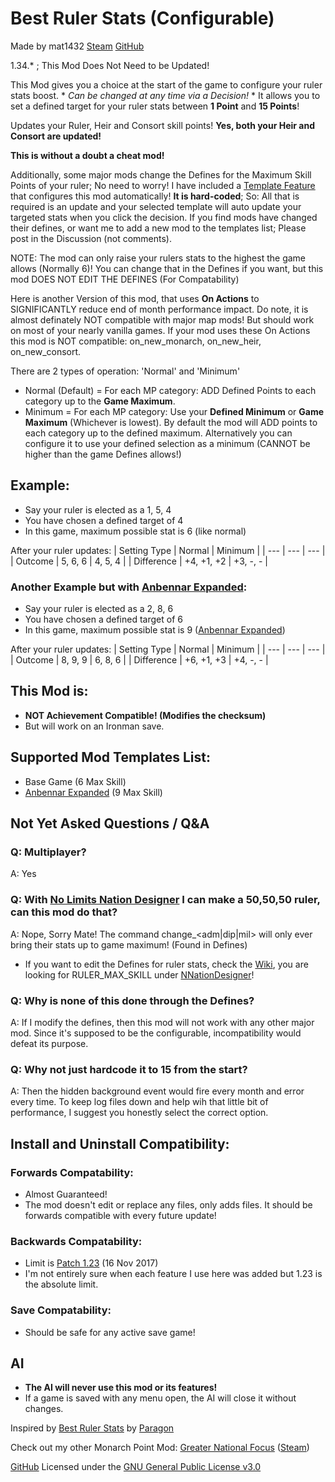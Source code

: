 # Best Ruler Stats (Configurable)
Made by mat1432 [Steam](https://steamcommunity.com/id/mat1432/) [GitHub](https://github.com/mat1432)

1.34.* ; This Mod Does Not Need to be Updated!

This Mod gives you a choice at the start of the game to configure your ruler stats boost. * *Can be changed at any time via a Decision!* *
It allows you to set a defined target for your ruler stats between **1 Point** and **15 Points**!

Updates your Ruler, Heir and Consort skill points! **Yes, both your Heir and Consort are updated!**

**This is without a doubt a cheat mod!**

Additionally, some major mods change the Defines for the Maximum Skill Points of your ruler; No need to worry!
I have included a [Template Feature](/Mod%20Template%20Codes.md) that configures this mod automatically! **It is hard-coded**; So:
All that is required is an update and your selected template will auto update your targeted stats when you click the decision.
If you find mods have changed their defines, or want me to add a new mod to the templates list; Please post in the Discussion (not comments).

NOTE: The mod can only raise your rulers stats to the highest the game allows (Normally 6)!
You can change that in the Defines if you want, but this mod DOES NOT EDIT THE DEFINES (For Compatability)

Here is another Version of this mod, that uses **On Actions** to SIGNIFICANTLY reduce end of month performance impact.
Do note, it is almost definately NOT compatible with major map mods! But should work on most of your nearly vanilla games.
If your mod uses these On Actions this mod is NOT compatible: on_new_monarch, on_new_heir, on_new_consort.

There are 2 types of operation: 'Normal' and 'Minimum'
- Normal (Default) = For each MP category: ADD Defined Points to each category up to the **Game Maximum**.
- Minimum = For each MP category: Use your **Defined Minimum** or **Game Maximum** (Whichever is lowest).
By default the mod will ADD points to each category up to the defined maximum.
Alternatively you can configure it to use your defined selection as a minimum (CANNOT be higher than the game Defines allows!)

## Example:
- Say your ruler is elected as a 1, 5, 4
- You have chosen a defined target of 4
- In this game, maximum possible stat is 6 (like normal)

After your ruler updates:
| Setting Type | Normal     | Minimum  |
| ---          | ---        | ---      |
| Outcome      | 5, 6, 6    | 4, 5, 4  |
| Difference   | +4, +1, +2 | +3, -, - |

### Another Example but with [Anbennar Expanded](https://steamcommunity.com/sharedfiles/filedetails/?id=2422633137):
- Say your ruler is elected as a 2, 8, 6
- You have chosen a defined target of 6
- In this game, maximum possible stat is 9 ([Anbennar Expanded](https://steamcommunity.com/sharedfiles/filedetails/?id=2422633137))

After your ruler updates:
| Setting Type | Normal     | Minimum  |
| ---          | ---        | ---      |
| Outcome      | 8, 9, 9    | 6, 8, 6  |
| Difference   | +6, +1, +3 | +4, -, - |

## This Mod is:
- **NOT Achievement Compatible! (Modifies the checksum)**
- But will work on an Ironman save.

## Supported Mod Templates List:
- Base Game (6 Max Skill)
- [Anbennar Expanded](https://steamcommunity.com/sharedfiles/filedetails/?id=2422633137) (9 Max Skill)

## Not Yet Asked Questions / Q&A
### Q: Multiplayer?
A: Yes
### Q: With [No Limits Nation Designer](https://steamcommunity.com/sharedfiles/filedetails/?id=1528959434) I can make a 50,50,50 ruler, can this mod do that?
A: Nope, Sorry Mate! The command change_<adm|dip|mil> will only ever bring their stats up to game maximum! (Found in Defines)
* If you want to edit the Defines for ruler stats, check the [Wiki](https://eu4.paradoxwikis.com/Defines), you are looking for RULER_MAX_SKILL under [NNationDesigner](https://eu4.paradoxwikis.com/Defines#NNationDesigner)!
### Q: Why is none of this done through the Defines?
A: If I modify the defines, then this mod will not work with any other major mod. Since it's supposed to be the configurable, incompatibility would defeat its purpose.
### Q: Why not just hardcode it to 15 from the start?
A: Then the hidden background event would fire every month and error every time. To keep log files down and help wih that little bit of performance, I suggest you honestly select the correct option.

## Install and Uninstall Compatibility:
### Forwards Compatability:
- Almost Guaranteed!
- The mod doesn't edit or replace any files, only adds files. It should be forwards compatible with every future update!
### Backwards Compatability:
- Limit is [Patch 1.23](https://eu4.paradoxwikis.com/Patch_1.23) (16 Nov 2017)
- I'm not entirely sure when each feature I use here was added but 1.23 is the absolute limit.
### Save Compatability:
- Should be safe for any active save game!

## AI
- **The AI will never use this mod or its features!**
- If a game is saved with any menu open, the AI will close it without changes.

Inspired by [Best Ruler Stats](https://steamcommunity.com/sharedfiles/filedetails/?id=625725145) by [Paragon](https://steamcommunity.com/id/paragonnnnnnn)

Check out my other Monarch Point Mod: [Greater National Focus](https://github.com/mat1432/greater_national_focus) ([Steam](https://steamcommunity.com/sharedfiles/filedetails/?id=2905801426))

[GitHub](/../../)
Licensed under the [GNU General Public License v3.0](/LICENSE)
